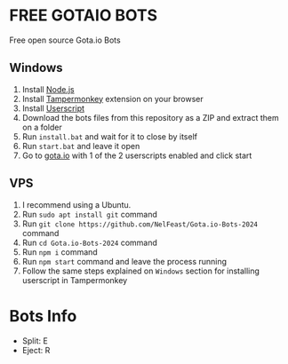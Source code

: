 # FREE GOTAIO BOTS
Free open source Gota.io Bots

Windows
-------
1. Install [Node.js](https://nodejs.org)
2. Install [Tampermonkey](https://chrome.google.com/webstore/detail/tampermonkey/dhdgffkkebhmkfjojejmpbldmpobfkfo) extension on your browser
3. Install <a href="#" target="_blank">Userscript</a>
4. Download the bots files from this repository as a ZIP and extract them on a folder
5. Run `install.bat` and wait for it to close by itself
6. Run `start.bat` and leave it open
8. Go to [gota.io](https://gota.io/web) with 1 of the 2 userscripts enabled and click start

VPS
-------
1. I recommend using a Ubuntu.
2. Run `sudo apt install git` command
3. Run `git clone https://github.com/NelFeast/Gota.io-Bots-2024` command
4. Run `cd Gota.io-Bots-2024` command
5. Run `npm i` command
7. Run `npm start` command and leave the process running
8. Follow the same steps explained on `Windows` section for installing userscript in Tampermonkey

# Bots Info
  - Split: E
  - Eject: R
